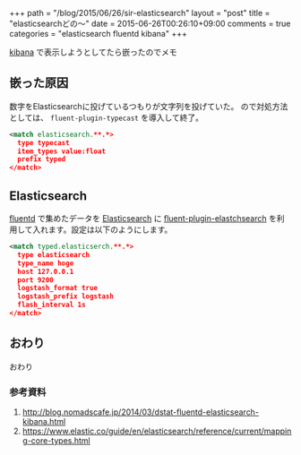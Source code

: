+++
path = "/blog/2015/06/26/sir-elasticsearch"
layout = "post"
title = "elasticsearchどの〜"
date = 2015-06-26T00:26:10+09:00
comments = true
categories = "elasticsearch fluentd kibana"
+++

[kibana](https://www.elastic.co/products/kibana) で表示しようとしてたら嵌ったのでメモ

## 嵌った原因
数字をElasticsearchに投げているつもりが文字列を投げていた。
ので対処方法としては、 `fluent-plugin-typecast` を導入して終了。

```xml
<match elasticsearch.**.*>
  type typecast
  item_types value:float
  prefix typed
</match>
```

## Elasticsearch

[fluentd](https://www.fluentd.org) で集めたデータを [Elasticsearch](http://www.elasitc.co) に [fluent-plugin-elastchsearch](https://github.com/uken/fluent-plugin-elasticsearch) を利用して入れます。設定は以下のようにします。

```xml
<match typed.elasticserch.**.*>
  type elasticsearch
  type_name hoge
  host 127.0.0.1
  port 9200
  logstash_format true
  logstash_prefix logstash
  flash_interval 1s
</match>
```

## おわり
おわり

### 参考資料
1. http://blog.nomadscafe.jp/2014/03/dstat-fluentd-elasticsearch-kibana.html
1. https://www.elastic.co/guide/en/elasticsearch/reference/current/mapping-core-types.html
